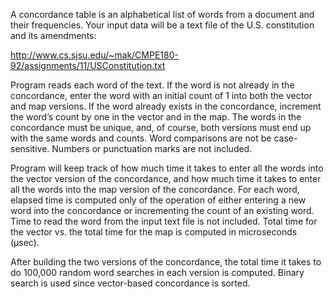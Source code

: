 A concordance table is an alphabetical list of words from a document and their frequencies. Your input data will be a text file of the U.S. constitution and its amendments:  

http://www.cs.sjsu.edu/~mak/CMPE180-92/assignments/11/USConstitution.txt  

Program reads each word of the text. If the word is not already in the concordance, enter the word with an initial count of 1 into both the vector and map versions. If the word already exists in the concordance, increment the word’s count by one in the vector and in the map. The words in the concordance must be unique, and, of course, both versions must end up with the same words and counts. Word comparisons are not be case-sensitive. Numbers or punctuation marks are not included.  

Program will keep track of how much time it takes to enter all the words into the vector version of the concordance, and how much time it takes to enter all the words into the map version of the concordance. For each word, elapsed time is computed only of the operation of either entering a new word into the concordance or incrementing the count of an existing word. Time to read the word from the input text file is not included. 
Total time for the vector vs. the total time for the map is computed in microseconds (µsec).  

After building the two versions of the concordance, the total time it takes to do 100,000 random word searches in each version is computed.
Binary search is used since vector-based concordance is sorted.  
